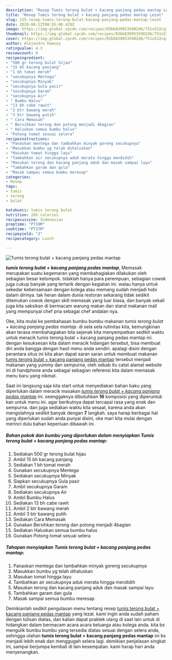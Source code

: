 ```yaml
---
description: "Resep Tumis terong bulat + kacang panjang pedas mantap Lezat"
title: "Resep Tumis terong bulat + kacang panjang pedas mantap Lezat"
slug: 225-resep-tumis-terong-bulat-kacang-panjang-pedas-mantap-lezat
date: 2020-08-22T00:55:00.429Z
image: https://img-global.cpcdn.com/recipes/03bb8399535902d6/751x532cq70/tumis-terong-bulat-kacang-panjang-pedas-mantap-foto-resep-utama.jpg
thumbnail: https://img-global.cpcdn.com/recipes/03bb8399535902d6/751x532cq70/tumis-terong-bulat-kacang-panjang-pedas-mantap-foto-resep-utama.jpg
cover: https://img-global.cpcdn.com/recipes/03bb8399535902d6/751x532cq70/tumis-terong-bulat-kacang-panjang-pedas-mantap-foto-resep-utama.jpg
author: Alejandro Ramsey
ratingvalue: 4.3
reviewcount: 9
recipeingredient:
- "500 gr terong bulat hijau"
- "15 bh kacang panjang"
- "1 bh tomat merah"
- "secukupnya Mentega"
- "secukupnya Minyak"
- "secukupnya Gula pasir"
- "secukupnya Garam"
- "secukupnya Air"
- " Bumbu Halus"
- "13 bh cabe rawit"
- "2 btr bawang merah"
- "3 btr bawang putih"
- " Cara Memasak"
- " Bersihkan terong dan potong menjadi 4bagian"
- " Haluskan semua bumbu halus"
- "Potong tomat sesuai selera"
recipeinstructions:
- "Panaskan mentega dan tambahkan minyak goreng secukupnya"
- "Masukkan bumbu yg telah dihaluskan"
- "Masukan tomat hingga layu"
- "Tambahkan air secukupnya aduk merata hingga mendidih"
- "Masukan terong dan kacang panjang aduk dan masak sampai layu"
- "Tambahkan garam dan gula"
- "Masak sampai semua bumbu meresap"
categories:
- Resep
tags:
- tumis
- terong
- bulat

katakunci: tumis terong bulat 
nutrition: 265 calories
recipecuisine: Indonesian
preptime: "PT19M"
cooktime: "PT37M"
recipeyield: "3"
recipecategory: Lunch

---
```



![Tumis terong bulat + kacang panjang pedas mantap](https://img-global.cpcdn.com/recipes/03bb8399535902d6/751x532cq70/tumis-terong-bulat-kacang-panjang-pedas-mantap-foto-resep-utama.jpg)

<b><i>tumis terong bulat + kacang panjang pedas mantap</i></b>, Memasak merupakan suatu kegemaran yang membahagiakan dilakukan oleh sebagian besar kelompok. tidaklah hanya para perempuan, sebagian cowok juga cukup banyak yang tertarik dengan kegiatan ini. walau hanya untuk sekedar kebersamaan dengan kolega atau memang sudah menjadi hobi dalam dirinya. tak heran dalam dunia restoran sekarang tidak sedikit ditemukan cowok dengan skill memasak yang luar biasa, dan banyak sekali juga kita saksikan di bermacam warung makan dan stand makanan mall yang mempunyai chef pria sebagai chef andalan nya.



Oke, kita mulai ke pembahasan bumbu bumbu makanan <i>tumis terong bulat + kacang panjang pedas mantap</i>. di sela sela rutinitas kita, kemungkinan akan terasa membahagiakan bila sejenak kita menyempatkan sedikit waktu untuk meracik tumis terong bulat + kacang panjang pedas mantap ini. dengan kesuksesan kita dalam meracik hidangan tersebut, bisa membuat diri anda bangga dengan hasil menu anda sendiri. apalagi disini dengan perantara situs ini kita akan dapat saran saran untuk membuat makanan <u>tumis terong bulat + kacang panjang pedas mantap</u> tersebut menjadi makanan yang yummy dan sempurna, oleh sebab itu catat alamat website ini di handphone anda sebagai sebagian referensi kita dalam memasak menu baru yang nikmat.


Saat ini langsung saja kita start untuk menyediakan bahan baku yang diperlukan dalam meracik masakan <u><i>tumis terong bulat + kacang panjang pedas mantap</i></u> ini. seenggaknya dibutuhkan <b>16</b> komposisi yang diperuntuk kan untuk menu ini. agar berikutnya dapat tercapai rasa yang enak dan sempurna. dan juga sediakan waktu kita sesaat, karena anda akan mengolahnya sedikit banyak dengan <b>7</b> langkah. saya harap berbagai hal yang diperlukan sudah anda punyai disini, oke mari kita mulai dengan merinci dulu bahan keperluan dibawah ini.

<!--inarticleads1-->

##### Bahan pokok dan bumbu yang diperlukan dalam menyiapkan Tumis terong bulat + kacang panjang pedas mantap:

1. Sediakan 500 gr terong bulat hijau
1. Ambil 15 bh kacang panjang
1. Sediakan 1 bh tomat merah
1. Gunakan secukupnya Mentega
1. Sediakan secukupnya Minyak
1. Siapkan secukupnya Gula pasir
1. Ambil secukupnya Garam
1. Sediakan secukupnya Air
1. Ambil  Bumbu Halus
1. Sediakan 13 bh cabe rawit
1. Ambil 2 btr bawang merah
1. Ambil 3 btr bawang putih
1. Sediakan  Cara Memasak
1. Gunakan  Bersihkan terong dan potong menjadi 4bagian
1. Sediakan  Haluskan semua bumbu halus
1. Gunakan Potong tomat sesuai selera




<!--inarticleads2-->

##### Tahapan menyiapkan Tumis terong bulat + kacang panjang pedas mantap:

1. Panaskan mentega dan tambahkan minyak goreng secukupnya
1. Masukkan bumbu yg telah dihaluskan
1. Masukan tomat hingga layu
1. Tambahkan air secukupnya aduk merata hingga mendidih
1. Masukan terong dan kacang panjang aduk dan masak sampai layu
1. Tambahkan garam dan gula
1. Masak sampai semua bumbu meresap




Demikianlah sedikit pengulasan menu tentang resep <u>tumis terong bulat + kacang panjang pedas mantap</u> yang lezat. kami ingin anda sudah paham dengan tulisan diatas, dan kalian dapat praktek ulang di saat lain untuk di hidangkan dalam bermacam acara acara keluarga atau kolega anda. kita bs mengulik bumbu bumbu yang tersedia diatas sesuai dengan selera anda, sehingga olahan <b>tumis terong bulat + kacang panjang pedas mantap</b> ini bs menjadi lebih enak dan menggugah selera lagi. demikian penjelasan singkat ini, sampai berjumpa kembali di lain kesempatan. kami harap hari anda menyenangkan.
